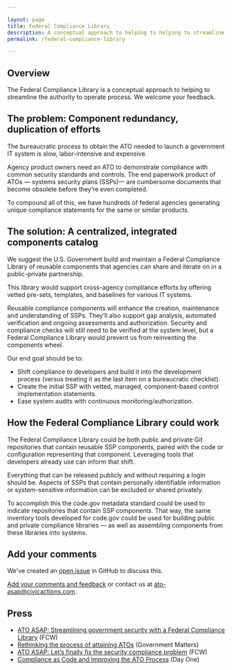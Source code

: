 ```yaml
---

layout: page
title: Federal Compliance Library
description: A conceptual approach to helping to helping to streamline the authority to operate process.
permalink: /federal-compliance-library

---
```


## Overview

The Federal Compliance Library is a conceptual approach to helping to streamline the authority to operate process. We welcome your feedback.

## The problem: Component redundancy, duplication of efforts

The bureaucratic process to obtain the ATO needed to launch a government IT system is slow, labor-intensive and expensive.

Agency product owners need an ATO to demonstrate compliance with common security standards and controls. The end paperwork product of ATOs — systems security plans (SSPs)— are cumbersome documents that become obsolete before they’re even completed.

To compound all of this, we have hundreds of federal agencies generating unique compliance statements for the same or similar products.

## The solution: A centralized, integrated components catalog

We suggest the U.S. Government build and maintain a Federal Compliance Library of reusable components that agencies can share and iterate on in a public-private partnership. 

This library would support cross-agency compliance efforts by offering vetted pre-sets, templates, and baselines for various IT systems.

Reusable compliance components will enhance the creation, maintenance and understanding of SSPs. They’ll also support gap analysis, automated verification and ongoing assessments and authorization. Security and compliance checks will still need to be verified at the system level, but a Federal Compliance Library would prevent us from reinventing the components wheel.

Our end goal should be to:

* Shift compliance to developers and build it into the development process (versus treating it as the last item on a bureaucratic checklist).
* Create the initial SSP with vetted, managed, component-based control implementation statements.
* Ease system audits with continuous monitoring/authorization.

## How the Federal Compliance Library could work

The Federal Compliance Library could be both public and private Git repositories that contain reusable SSP components, paired with the code or configuration representing that component. Leveraging tools that developers already use can inform that shift.

Everything that can be released publicly and without requiring a login should be. Aspects of SSPs that contain personally identifiable information or system-sensitive information can be excluded or shared privately.

To accomplish this the code.gov metadata standard could be used to indicate repositories that contain SSP components. That way, the same inventory tools developed for code.gov could be used for building public and private compliance libraries — as well as assembling components from these libraries into systems.

## Add your comments

We've created an [open issue]() in GitHub to discuss this.

[Add your comments and feedback]() or contact us at ato-asap@civicactions.com.

## Press

* [ATO ASAP: Streamlining government security with a Federal Compliance Library](https://fcw.com/articles/2021/03/22/comment-lazzeri-ato-asap.aspx) (FCW)
* [Rethinking the process of attaining ATOs](https://govmatters.tv/rethinking-the-process-of-attaining-atos/) (Government Matters)
* [ATO ASAP: Let’s finally fix the security compliance problem](https://fcw.com/articles/2021/02/04/comment-lazzeri-automate-ato.aspx) (FCW)
* [Compliance as Code and Improving the ATO Process](https://www.dayoneproject.org/post/compliance-as-code-and-improving-the-ato-process) (Day One)

